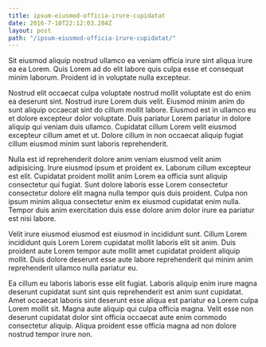 ```yaml
---
title: ipsum-eiusmod-officia-irure-cupidatat
date: 2016-7-10T22:12:03.284Z
layout: post
path: "/ipsum-eiusmod-officia-irure-cupidatat/"
---
```


Sit eiusmod aliquip nostrud ullamco ea veniam officia irure sint aliqua irure ea ea Lorem. Quis Lorem ad do elit labore quis culpa esse et consequat minim laborum. Proident id in voluptate nulla excepteur.

Nostrud elit occaecat culpa voluptate nostrud mollit voluptate est do enim ea deserunt sint. Nostrud irure Lorem duis velit. Eiusmod minim anim do sunt aliquip occaecat sint do cillum mollit labore. Eiusmod est in ullamco eu et dolore excepteur dolor voluptate. Duis pariatur Lorem pariatur in dolore aliquip qui veniam duis ullamco. Cupidatat cillum Lorem velit eiusmod excepteur cillum amet et ut. Dolore cillum in non occaecat aliquip fugiat cillum eiusmod minim sunt laboris reprehenderit.

Nulla est id reprehenderit dolore anim veniam eiusmod velit anim adipisicing. Irure eiusmod ipsum et proident ex. Laborum cillum excepteur est elit. Cupidatat proident mollit anim Lorem ea officia sunt aliquip consectetur qui fugiat. Sunt dolore laboris esse Lorem consectetur consectetur dolore elit magna nulla tempor quis duis proident. Culpa non ipsum minim aliqua consectetur enim ex eiusmod cupidatat enim nulla. Tempor duis anim exercitation duis esse dolore anim dolor irure ea pariatur est nisi labore.

Velit irure eiusmod eiusmod est eiusmod in incididunt sunt. Cillum Lorem incididunt quis Lorem Lorem cupidatat mollit laboris elit sit anim. Duis proident aute Lorem tempor aute mollit amet cupidatat proident aliquip mollit. Duis dolore deserunt esse aute labore reprehenderit qui minim anim reprehenderit ullamco nulla pariatur eu.

Ea cillum eu laboris laboris esse elit fugiat. Laboris aliquip enim irure magna deserunt cupidatat sunt sint quis reprehenderit est anim sunt cupidatat. Amet occaecat laboris sint deserunt esse aliqua est pariatur ea Lorem culpa Lorem mollit sit. Magna aute aliquip qui culpa officia magna. Velit esse non deserunt cupidatat dolor sint officia occaecat aute enim commodo consectetur aliquip. Aliqua proident esse officia magna ad non dolore nostrud tempor irure non.